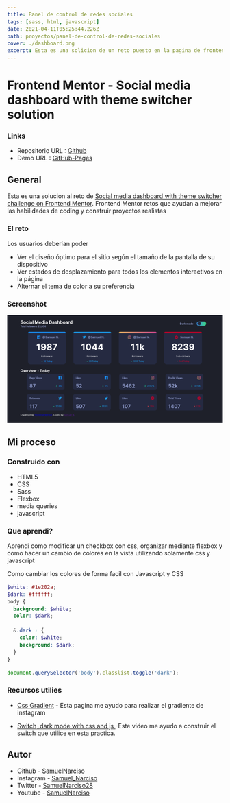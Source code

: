```yaml
---
title: Panel de control de redes sociales
tags: [sass, html, javascript]
date: 2021-04-11T05:25:44.226Z
path: proyectos/panel-de-control-de-redes-sociales
cover: ./dashboard.png
excerpt: Esta es una solicion de un reto puesto en la pagina de frontendmentor, el cual consiste en crear una pagina web que simule ser un panel de control el cual muestre datos de distintas redes sociales.
---
```


# Frontend Mentor - Social media dashboard with theme switcher solution

### Links

- Repositorio URL : [Github](https://github.com/SamuelNarciso/social-media-dashboard)
- Demo URL : [GitHub-Pages](https://samuelnarciso.github.io/social-media-dashboard/)

## General

Esta es una solucion al reto de [Social media dashboard with theme switcher challenge on Frontend Mentor](https://www.frontendmentor.io/challenges/social-media-dashboard-with-theme-switcher-6oY8ozp_H). Frontend Mentor retos que ayudan a mejorar las habilidades de coding y construir proyectos realistas

### El reto

Los usuarios deberian poder

- Ver el diseño óptimo para el sitio según el tamaño de la pantalla de su dispositivo
- Ver estados de desplazamiento para todos los elementos interactivos en la página
- Alternar el tema de color a su preferencia

### Screenshot

![](./dashboard.png)

## Mi proceso

### Construido con

- HTML5
- CSS
- Sass
- Flexbox
- media queries
- javascript

### Que aprendi?

Aprendi como modificar un checkbox con css, organizar mediante flexbox y como hacer un cambio de colores en la vista utilizando
solamente css y javascript

Como cambiar los colores de forma facil con Javascript y CSS

```scss
$white: #1e202a;
$dark: #ffffff;
body {
  background: $white;
  color: $dark;

  &.dark : {
    color: $white;
    background: $dark;
  }
}
```

```javascript
document.querySelector('body').classlist.toggle('dark');
```

### Recursos utilies

- [Css Gradient](https://cssgradient.io/) - Esta pagina me ayudo para realizar el gradiente de instagram

- [Switch, dark mode with css and js ](https://youtu.be/2Nmi1sXu12U) -Este video me ayudo a construir el switch que utilice en esta practica.

## Autor

- Github - [SamuelNarciso](https://github.com/SamuelNarciso)
- Instagram - [Samuel_Narciso](https://www.instagram.com/samuel_narciso/)
- Twitter - [SamuelNarciso28](https://twitter.com/SamuelNarciso28)
- Youtube - [SamuelNarciso](https://www.youtube.com/channel/UCdlswAjW13BPfV9jo5VLJnQ)
